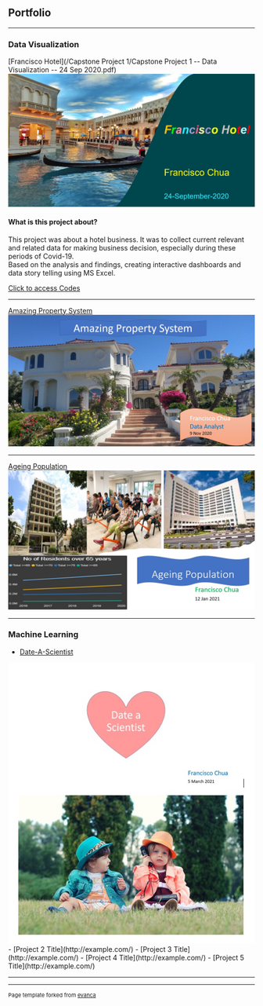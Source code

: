 ## Portfolio

---

### Data Visualization 

[Francisco Hotel](/Capstone Project 1/Capstone Project 1 -- Data Visualization -- 24 Sep 2020.pdf)
<img src="images/Capstone Project 1.jpg?raw=true"/>

[comment]: <> (Testcomment)

#### What is this project about?
This project was about a hotel business.  It was to collect current relevant and related data for making business decision, especially during these periods of Covid-19.
<br>
Based on the analysis and findings, creating interactive dashboards and data story telling using MS Excel.

[Click to access Codes](https://github.com/Francisco5456/franciscochua.github.io/tree/master/Capstone%20Project%201)

---
[Amazing Property System](/pdf/sample_presentation.pdf)
<img src="images/Capstone Project 2.jpg?raw=true"/>

---
[Ageing Population](http://example.com/)
<img src="images/Capstone Project 3.jpg?raw=true"/>

---

### Machine Learning

- [Date-A-Scientist](http://example.com/)
<img src="images/Capstone Project 4.jpg?raw=true"/>
- [Project 2 Title](http://example.com/)
- [Project 3 Title](http://example.com/)
- [Project 4 Title](http://example.com/)
- [Project 5 Title](http://example.com/)

---




---
<p style="font-size:11px">Page template forked from <a href="https://github.com/evanca/quick-portfolio">evanca</a></p>
<!-- Remove above link if you don't want to attibute -->
